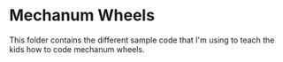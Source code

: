 # Mechanum Wheels
This folder contains the different sample code that I'm using to teach the kids how to code 
mechanum wheels. 

